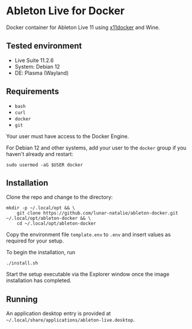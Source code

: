 # Ableton Live for Docker

Docker container for Ableton Live 11 using [x11docker][x11docker] and Wine.

## Tested environment

- Live Suite 11.2.6
- System: Debian 12
- DE: Plasma (Wayland)

## Requirements

- `bash`
- `curl`
- `docker`
- `git`

Your user must have access to the Docker Engine.

For Debian 12 and other systems, add your user to the `docker` group if you haven't already and restart:

```shell
sudo usermod -aG $USER docker
```

## Installation

Clone the repo and change to the directory:

```shell
mkdir -p ~/.local/opt && \
    git clone https://github.com/lunar-natalie/ableton-docker.git ~/.local/opt/ableton-docker && \
    cd ~/.local/opt/ableton-docker
```

Copy the environment file `template.env` to `.env` and insert values as required for your setup.

To begin the installation, run

```shell
./install.sh
```

Start the setup executable via the Explorer window once the image installation has completed.

## Running

An application desktop entry is provided at `~/.local/share/applications/ableton-live.desktop`.

[x11docker]: https://github.com/mviereck/x11docker
